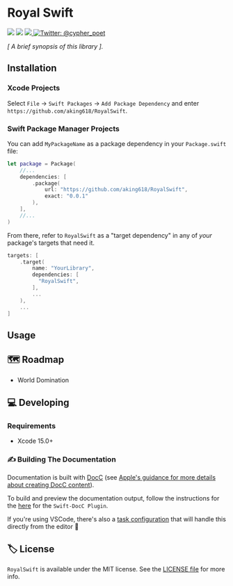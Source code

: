 # Royal Swift

<!-- Header Logo -->

<!--
<div align="center">
   <img width="600px" src="./Sources/RoyalSwift/RoyalSwift.docc/Resources/Images/banner-logo.png" alt="Banner Logo">
</div>

 -->


<!-- Badges -->

<p>

<!--  [![Swift Version Compatibility](https://img.shields.io/endpoint?url=https%3A%2F%2Fswiftpackageindex.com%2Fapi%2Fpackages%2Faking618%2FRoyalSwift%2Fbadge%3Ftype%3Dswift-versions)](https://swiftpackageindex.com/aking618/RoyalSwift)-->
<!---->
<!--  [![Swift Platform Compatibility](https://img.shields.io/endpoint?url=https%3A%2F%2Fswiftpackageindex.com%2Fapi%2Fpackages%2Faking618%2FRoyalSwift%2Fbadge%3Ftype%3Dplatforms)](https://swiftpackageindex.com/aking618/RoyalSwift)-->

</p>


<p>
    <img src="https://img.shields.io/badge/License-MIT-blue.svg" />
    <img src="https://github.com/aking618/RoyalSwift/workflows/Build%20&%20Test/badge.svg" />
    <a href="https://github.com/apple/swift-package-manager">
      <img src="https://img.shields.io/badge/spm-compatible-brightgreen.svg?style=flat" />
    </a>
    <a href="https://twitter.com/cypher_poet">
        <img src="https://img.shields.io/badge/Contact-@cypher_poet-lightgrey.svg?style=flat" alt="Twitter: @cypher_poet" />
    </a>
</p>


<p align="center">

_[ A brief synopsis of this library ]._

</p>


## Installation

### Xcode Projects

Select `File` -> `Swift Packages` -> `Add Package Dependency` and enter `https://github.com/aking618/RoyalSwift`.

### Swift Package Manager Projects

You can add `MyPackageName` as a package dependency in your `Package.swift` file:

```swift
let package = Package(
    //...
    dependencies: [
        .package(
            url: "https://github.com/aking618/RoyalSwift",
            exact: "0.0.1"
        ),
    ],
    //...
)
```

From there, refer to `RoyalSwift` as a "target dependency" in any of _your_ package's targets that need it.

```swift
targets: [
    .target(
        name: "YourLibrary",
        dependencies: [
          "RoyalSwift",
        ],
        ...
    ),
    ...
]
```

## Usage

## 🗺 Roadmap

- World Domination

## 💻 Developing

### Requirements

- Xcode 15.0+

### ✍️ Building The Documentation

Documentation is built with [DocC](https://developer.apple.com/documentation/docc) (see [Apple's guidance for more details about creating DocC content](https://developer.apple.com/documentation/docc/api-reference-syntax)).

To build and preview the documentation output, follow the instructions for the [here](https://github.com/apple/swift-docc-plugin#previewing-documentation) for the `Swift-DocC Plugin`.

If you're using VSCode, there's also a [task configuration](./.vscode/tasks.json) that will handle this directly from the editor 💪

## 🏷 License

`RoyalSwift` is available under the MIT license. See the [LICENSE file](./LICENSE) for more info.

